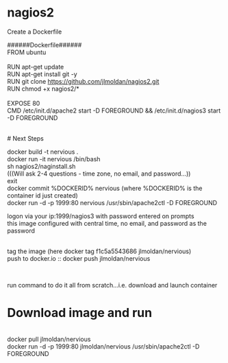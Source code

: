 # nagios2<br>
 Create a Dockerfile<br>

######Dockerfile######<br>
FROM ubuntu<br>
<br>
RUN apt-get update<br>
RUN apt-get install git -y<br>
RUN git clone https://github.com/jlmoldan/nagios2.git<br>
RUN chmod +x nagios2/*<br>
<br>
EXPOSE 80<br>
CMD /etc/init.d/apache2 start -D FOREGROUND && /etc/init.d/nagios3 start -D FOREGROUND<br>

<br>
# Next Steps

docker build -t nervious . <br>
docker run -it nervious /bin/bash<br>
sh nagios2/naginstall.sh<br>
(((Will ask 2-4 questions - time zone, no email, and password...))<br>
exit<br>
docker commit %DOCKERID% nervious (where  %DOCKERID% is the container id just created)<br>
docker run -d -p 1999:80 nervious /usr/sbin/apache2ctl -D FOREGROUND<br>

logon via your ip:1999/nagios3 with password entered on prompts<br>
this image configured with central time, no email, and password as the password<br>
<br>

tag the image (here docker tag f1c5a5543686 jlmoldan/nervious)<br>
push to docker.io ::  docker push  jlmoldan/nervious<br>

<br>

run command to do it all from scratch...i.e. download and launch container<br>
# Download image and run
<br>
docker pull jlmoldan/nervious<br>
docker run -d -p 1999:80 jlmoldan/nervious /usr/sbin/apache2ctl -D FOREGROUND<br>


